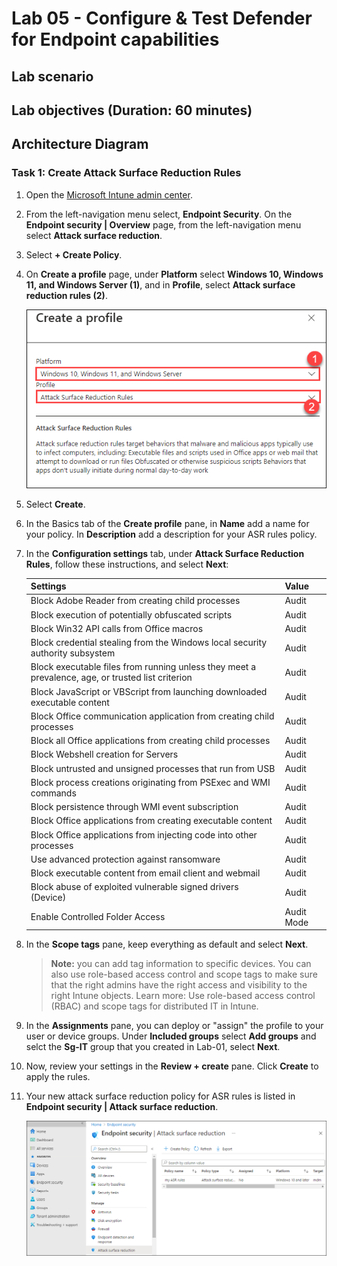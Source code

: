 # Lab 05 - Configure & Test Defender for Endpoint capabilities

## Lab scenario

## Lab objectives (Duration: 60 minutes)

## Architecture Diagram

### Task 1: Create Attack Surface Reduction Rules 

1. Open the [Microsoft Intune admin center](https://go.microsoft.com/fwlink/?linkid=2109431).

1. From the left-navigation menu select, **Endpoint Security**. On the **Endpoint security | Overview** page, from the left-navigation menu select **Attack surface reduction**.

1. Select **+ Create Policy**.

1. On **Create a profile** page, under **Platform** select **Windows 10, Windows 11, and Windows Server (1)**, and in **Profile**, select **Attack surface reduction rules (2)**.

    ![Picture 1](../Media/asr-mem-create-profile.png)

1. Select **Create**.

1. In the Basics tab of the **Create profile** pane, in **Name** add a name for your policy. In **Description** add a description for your ASR rules policy.

1. In the **Configuration settings** tab, under **Attack Surface Reduction Rules**, follow these instructions, and select **Next**:

    |Settings|Value|
    |--------|-----|
    |Block Adobe Reader from creating child processes|Audit|
    |Block execution of potentially obfuscated scripts|Audit|
    |Block Win32 API calls from Office macros|Audit|
    |Block credential stealing from the Windows local security authority subsystem|Audit|
    |Block executable files from running unless they meet a prevalence, age, or trusted list criterion|Audit|
    |Block JavaScript or VBScript from launching downloaded executable content|Audit|
    |Block Office communication application from creating child processes|Audit|
    |Block all Office applications from creating child processes|Audit|
    |Block Webshell creation for Servers|Audit|
    |Block untrusted and unsigned processes that run from USB|Audit|
    |Block process creations originating from PSExec and WMI commands|Audit|
    |Block persistence through WMI event subscription|Audit|
    |Block Office applications from creating executable content|Audit|
    |Block Office applications from injecting code into other processes|Audit|
    |Use advanced protection against ransomware|Audit|
    |Block executable content from email client and webmail|Audit|
    |Block abuse of exploited vulnerable signed drivers (Device)|Audit|
    |Enable Controlled Folder Access|Audit Mode|

1. In the **Scope tags** pane, keep everything as default and select **Next**.

    >**Note:** you can add tag information to specific devices. You can also use role-based access control and scope tags to make sure that the right admins have the right access and visibility to the right Intune objects. Learn more: Use role-based access control (RBAC) and scope tags for distributed IT in Intune.

1. In the **Assignments** pane, you can deploy or "assign" the profile to your user or device groups. Under **Included groups** select **Add groups** and selct the **Sg-IT** group that you created in Lab-01, select **Next**.

1. Now, review your settings in the **Review + create** pane. Click **Create** to apply the rules.

1. Your new attack surface reduction policy for ASR rules is listed in **Endpoint security | Attack surface reduction**.

    ![Picture 1](../Media/asr-mem-my-asr-rules.png)








